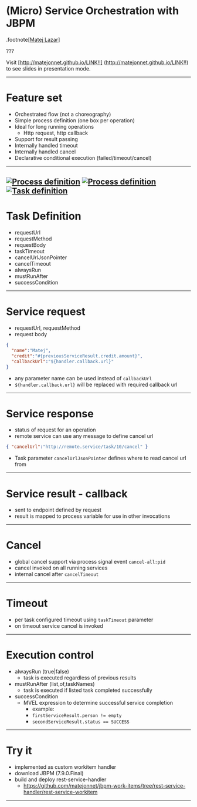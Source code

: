 (Micro) Service Orchestration with JBPM
=======================================

.footnote[[Matej Lazar](mailto:matejonnet@gmail.com)]

???

Visit [http://matejonnet.github.io/LINK!!] (http://matejonnet.github.io/LINK!!) to see slides in presentation mode.

---
Feature set
===========
- Orchestrated flow (not a choreography)
- Simple process definition (one box per operation)
- Ideal for long running operations
    - Http request, http callback
- Support for result passing
- Internally handled timeout
- Internally handled cancel
- Declarative conditional execution (failed/timeout/cancel) 

---
[![Process definition](images/3_min.png)](images/3.png)
[![Process definition](images/4_min.png)](images/4.png)
[![Task definition](images/5_min.png)](images/5.png)
---

Task Definition
===============
- requestUrl
- requestMethod
- requestBody
- taskTimeout
- cancelUrlJsonPointer
- cancelTimeout
- alwaysRun
- mustRunAfter
- successCondition
---

Service request
===============
- requestUrl, requestMethod
- request body
```json
{
  "name":"Matej",
  "credit":"#{previousServiceResult.credit.amount}",
  "callbackUrl":"${handler.callback.url}"
}
```
- any parameter name can be used instead of `callbackUrl`
- `${handler.callback.url}` will be replaced with required callback url
---

Service response
================
- status of request for an operation
- remote service can use any message to define cancel url
```json
{ "cancelUrl":"http://remote.service/task/10/cancel" }
```
- Task parameter `cancelUrlJsonPointer` defines where to read cancel url from
---

Service result - callback
=========================
- sent to endpoint defined by request
- result is mapped to process variable for use in other invocations
---

Cancel
======
- global cancel support via process signal event `cancel-all:pid`
- cancel invoked on all running services
- internal cancel after `cancelTimeout`
---

Timeout
=======
- per task configured timeout using `taskTimeout` parameter
- on timeout service cancel is invoked
---

Execution control
=================
- alwaysRun (true|false)
    - task is executed regardless of previous results
- mustRunAfter (list,of,taskNames)
    - task is executed if listed task completed successfully
- successCondition
    - MVEL expression to determine successful service completion
        - example:
        - `firstServiceResult.person != empty`
        - `secondServiceResult.status == SUCCESS`

---

Try it
======
- implemented as custom workitem handler
- download JBPM (7.9.0.Final)
- build and deploy rest-service-handler
    - https://github.com/matejonnet/jbpm-work-items/tree/rest-service-handler/rest-service-workitem
---

